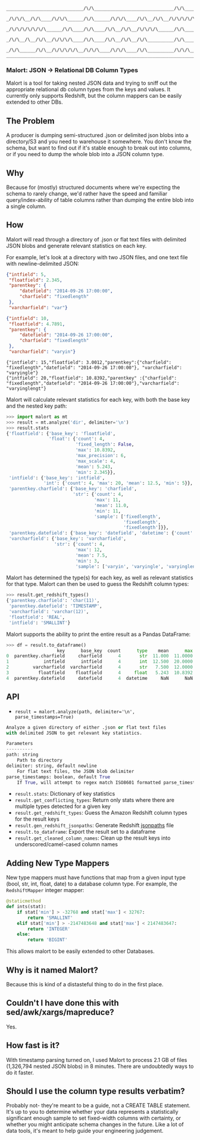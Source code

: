 ```

     _____________________________/\/\______________________________/\/\_____
    _/\/\/\__/\/\____/\/\/\______/\/\______/\/\/\____/\/\__/\/\__/\/\/\/\/\_
   _/\/\/\/\/\/\/\______/\/\____/\/\____/\/\__/\/\__/\/\/\/\______/\/\_____
  _/\/\__/\__/\/\__/\/\/\/\____/\/\____/\/\__/\/\__/\/\__________/\/\_____
 _/\/\______/\/\__/\/\/\/\/\__/\/\/\____/\/\/\____/\/\__________/\/\/\___
________________________________________________________________________

```

### Malort: JSON -> Relational DB Column Types

Malort is a tool for taking nested JSON data and trying to sniff out the appropriate relational db column types from the keys and values. It currently only supports Redshift, but the column mappers can be easily extended to other DBs.

The Problem
-----------
A producer is dumping semi-structured .json or delimited json blobs into a directory/S3 and you need to warehouse it somewhere. You don't know the schema, but want to find out if it's stable enough to break out into columns, or if you need to dump the whole blob into a JSON column type.

Why
-----
Because for (mostly) structured documents where we're expecting the schema to rarely change, we'd rather have the speed and familiar query/index-ability of table columns rather than dumping the entire blob into a single column.

How
------
Malort will read through a directory of .json or flat text files with delimited JSON blobs and generate relevant statistics on each key.

For example, let's look at a directory with two JSON files, and one text file with newline-delimited JSON:
```json
{"intfield": 5,
 "floatfield": 2.345,
 "parentkey": {
     "datefield": "2014-09-26 17:00:00",
     "charfield": "fixedlength"
 },
 "varcharfield": "var"}

{"intfield": 10,
 "floatfield": 4.7891,
 "parentkey": {
     "datefield": "2014-09-26 17:00:00",
     "charfield": "fixedlength"
 },
 "varcharfield": "varyin"}
 ```

 ```
{"intfield": 15,"floatfield": 3.0012,"parentkey":{"charfield": "fixedlength","datefield": "2014-09-26 17:00:00"}, "varcharfield": "varyingle"}
{"intfield": 20,"floatfield": 10.8392,"parentkey" :{"charfield": "fixedlength","datefield": "2014-09-26 17:00:00"},"varcharfield": "varyinglengt"}
```

Malort will calculate relevant statistics for each key, with both the base key and the nested key path:
```python
>>> import malort as mt
>>> result = mt.analyze('dir', delimiter='\n')
>>> result.stats
{'floatfield': {'base_key': 'floatfield',
                'float': {'count': 4,
                          'fixed_length': False,
                          'max': 10.8392,
                          'max_precision': 6,
                          'max_scale': 4,
                          'mean': 5.243,
                          'min': 2.345}},
 'intfield': {'base_key': 'intfield',
              'int': {'count': 4, 'max': 20, 'mean': 12.5, 'min': 5}},
 'parentkey.charfield': {'base_key': 'charfield',
                         'str': {'count': 4,
                                 'max': 11,
                                 'mean': 11.0,
                                 'min': 11,
                                 'sample': ['fixedlength',
                                            'fixedlength',
                                            'fixedlength']}},
 'parentkey.datefield': {'base_key': 'datefield', 'datetime': {'count': 4}},
 'varcharfield': {'base_key': 'varcharfield',
                  'str': {'count': 4,
                          'max': 12,
                          'mean': 7.5,
                          'min': 3,
                          'sample': ['varyin', 'varyingle', 'varyinglengt']}}}
```

Malort has determined the type(s) for each key, as well as relevant statistics for that type. Malort can then be used to guess the Redshift column types:

```python
>>> result.get_redshift_types()
{'parentkey.charfield': 'char(11)',
 'parentkey.datefield': 'TIMESTAMP',
 'varcharfield': 'varchar(12)',
 'floatfield': 'REAL',
 'intfield': 'SMALLINT'}
 ```

Malort supports the ability to print the entire result as a Pandas DataFrame:
```python
>>> df = result.to_dataframe()
                   key      base_key  count      type    mean      max     min  max_precision  max_scale fixed_length                                   sample redshift_types
0  parentkey.charfield     charfield      4       str  11.000  11.0000  11.000            NaN        NaN         None  [fixedlength, fixedlength, fixedlength]       char(11)
1             intfield      intfield      4       int  12.500  20.0000   5.000            NaN        NaN         None                                     None       SMALLINT
2         varcharfield  varcharfield      4       str   7.500  12.0000   3.000            NaN        NaN         None                 [var, varyin, varyingle]    varchar(12)
3           floatfield    floatfield      4     float   5.243  10.8392   2.345              6          4        False                                     None           REAL
4  parentkey.datefield     datefield      4  datetime     NaN      NaN     NaN            NaN        NaN         None                                     None      TIMESTAMP
```

API
---
* `result = malort.analyze(path, delimiter='\n', parse_timestamps=True)`

```python
Analyze a given directory of either .json or flat text files
with delimited JSON to get relevant key statistics.

Parameters
----------
path: string
    Path to directory
delimiter: string, default newline
    For flat text files, the JSON blob delimiter
parse_timestamps: boolean, default True
    If True, will attempt to regex match ISO8601 formatted parse_timestamps
```

* `result.stats`: Dictionary of key statistics
* `result.get_conflicting_types`: Return only stats where there are multiple types detected for a given key
* `result.get_redshift_types`: Guess the Amazon Redshift column types for the result keys
* `result.gen_redshift_jsonpaths`: Generate Redshift [jsonpaths](http://docs.aws.amazon.com/redshift/latest/dg/r_COPY_command_examples.html#copy-from-json-examples-using-jsonpaths) file
* `result.to_dataframe`: Export the result set to a dataframe
* `result.get_cleaned_column_names`: Clean up the result keys into underscored/camel-cased column names

Adding New Type Mappers
-----------------------
New type mappers must have functions that map from a given input type (bool, str, int, float, date) to a database column type. For example, the `RedshiftMapper` integer mapper:
```python
@staticmethod
def ints(stat):
    if stat['min'] > -32768 and stat['max'] < 32767:
        return 'SMALLINT'
    elif stat['min'] > -2147483648 and stat['max'] < 2147483647:
        return 'INTEGER'
    else:
        return 'BIGINT'
```

This allows malort to be easily extended to other Databases.

Why is it named Malort?
-----------------------
Because this is kind of a distasteful thing to do in the first place.

Couldn't I have done this with sed/awk/xargs/mapreduce?
-------------------------------------------------------
Yes.

How fast is it?
---------------
With timestamp parsing turned on, I used Malort to process 2.1 GB of files (1,326,794 nested JSON blobs) in 8 minutes. There are undoubtedly ways to do it faster.

Should I use the column type results verbatim?
----------------------------------------------
Probably not- they're meant to be a guide, not a CREATE TABLE statement. It's up to you to determine whether your data represents a statistically significant enough sample to set fixed-width columns with certainty, or whether you might anticipate schema changes in the future. Like a lot of data tools, it's meant to help guide your engineering judgement.

